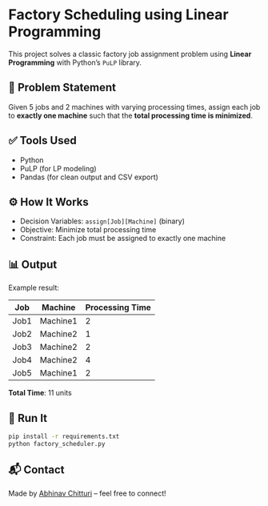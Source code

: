 # Factory Scheduling using Linear Programming

This project solves a classic factory job assignment problem using **Linear Programming** with Python’s `PuLP` library.

## 🧩 Problem Statement

Given 5 jobs and 2 machines with varying processing times, assign each job to **exactly one machine** such that the **total processing time is minimized**.

## ✅ Tools Used
- Python
- PuLP (for LP modeling)
- Pandas (for clean output and CSV export)

## ⚙️ How It Works
- Decision Variables: `assign[Job][Machine]` (binary)
- Objective: Minimize total processing time
- Constraint: Each job must be assigned to exactly one machine

## 📊 Output

Example result:

| Job  | Machine   | Processing Time |
|------|-----------|-----------------|
| Job1 | Machine1  | 2               |
| Job2 | Machine2  | 1               |
| Job3 | Machine2  | 2               |
| Job4 | Machine2  | 4               |
| Job5 | Machine1  | 2               |

**Total Time**: 11 units

## 📁 Run It
```bash
pip install -r requirements.txt
python factory_scheduler.py
```
## 📬 Contact
Made by [Abhinav Chitturi](https://www.linkedin.com/in/abhinavchitturi) – feel free to connect!


